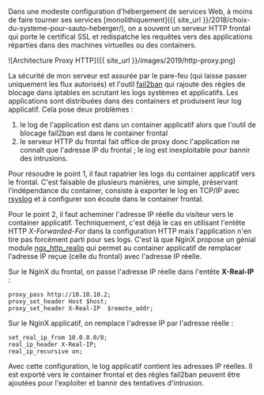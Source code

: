 <!-- title: Proxy HTTP et sécurité -->
<!-- category: Hébergement -->
<!-- tag: planet -->

Dans une modeste configuration d'hébergement de services Web, à moins de faire tourner ses services [monolithiquement]({{ site_url }}/2018/choix-du-systeme-pour-sauto-heberger/), on a souvent un serveur HTTP frontal qui porte le certifical SSL et redispatche les requêtes vers des applications réparties dans des machines virtuelles ou des containers. <!-- more -->

![Architecture Proxy HTTP]({{ site_url }}/images/2019/http-proxy.png)

La sécurité de mon serveur est assurée par le pare-feu (qui laisse passer uniquement les flux autorisés) et l'outil [fail2ban](https://github.com/fail2ban/fail2ban) qui rajoute des règles de blocage dans iptables en scrutant les logs systèmes et applicatifs. Les applications sont distribuées dans des containers et produisent leur log applicatif. Cela pose deux problèmes : 

1. le log de l'application est dans un container applicatif alors que l'outil de blocage fail2ban est dans le container frontal
2. le serveur HTTP du frontal fait office de proxy donc l'application ne connaît que l'adresse IP du frontal ; le log est  inexploitable pour bannir des intrusions.

Pour résoudre le point 1, il faut rapatrier les logs du container applicatif vers le frontal. C'est faisable de plusieurs manières, une simple, préservant l'indépendance du container, consiste à exporter le log en TCP/IP avec [rsyslog](https://www.rsyslog.com) et à configurer son écoute dans le container frontal.

Pour le point 2, il faut acheminer l'adresse IP réelle du visiteur vers le container applicatif. Techniquement, c'est déjà le cas en utilisant l'entête HTTP *X-Forwarded-For* dans la configuration HTTP mais l'application n'en tire pas forcément parti pour ses logs. C'est là que NginX propose un génial module [ngx_http_realip](https://nginx.org/en/docs/http/ngx_http_realip_module.html) qui permet au container applicatif de remplacer l'adresse IP reçue (celle du frontal) avec l'adresse IP réelle. 

Sur le NginX du frontal, on passe l'adresse IP réelle dans l'entête **X-Real-IP** :

    proxy_pass http://10.10.10.2;
    proxy_set_header Host $host;
    proxy_set_header X-Real-IP  $remote_addr;

Sur le NginX applicatif, on remplace l'adresse IP par l'adresse réelle :

    set_real_ip_from 10.0.0.0/8;
    real_ip_header X-Real-IP;
    real_ip_recursive on;

Avec cette configuration, le log applicatif contient les adresses IP réelles. Il est exporté vers le container frontal et des règles fail2ban peuvent être ajoutées pour l'exploiter et bannir des tentatives d'intrusion. 